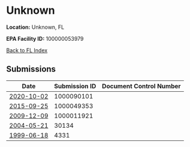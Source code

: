 # Unknown

**Location:** Unknown, FL

**EPA Facility ID:** 100000053979

[Back to FL Index](../../index.md)

## Submissions

| Date | Submission ID | Document Control Number |
|------|--------------|-------------------------|
| [2020-10-02](submissions/1000090101.md) | 1000090101 |  |
| [2015-09-25](submissions/1000049353.md) | 1000049353 |  |
| [2009-12-09](submissions/1000011921.md) | 1000011921 |  |
| [2004-05-21](submissions/30134.md) | 30134 |  |
| [1999-06-18](submissions/4331.md) | 4331 |  |
